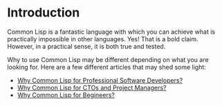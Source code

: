 
# Introduction

Common Lisp is a fantastic language with which you can achieve what is practically impossible in other languages. Yes! That is a bold claim. However, in a practical sense, it is both true and tested.

Why to use Common Lisp may be different depending on what you are looking for. Here are a few different articles that may shed some light:

- [Why Common Lisp for Professional Software Developers?](/docs/whylisp/whylispdevelopers)
- [Why Common Lisp for CTOs and Project Managers?](/docs/whylisp/whylispctos)
- [Why Common Lisp for Begineers?](/docs/whylisp/whylispbeginners)
